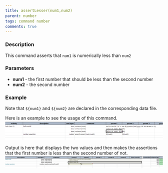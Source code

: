 ```yaml
---
title: assertLesser(num1,num2)
parent: number
tags: command number
comments: true
---
```



### Description
This command asserts that `num1` is numerically less than `num2`


### Parameters
- **num1** - the first number that should be less than the second number
- **num2** - the second number


### Example
Note that `${num1}` and `${num2}` are declared in the corresponding data file.

Here is an example to see the usage of this command.<br/>
![](image/assertLesser_01.png)

Output is here that displays the two values and then makes the assertions that the first number is less than the 
second number of not.<br/>
![](image/assertLesser_02.png)
